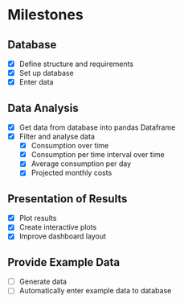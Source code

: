 # Milestones
## Database
- [x] Define structure and requirements
- [x] Set up database
- [x] Enter data

## Data Analysis
- [x] Get data from database into pandas Dataframe
- [x] Filter and analyse data
  - [x] Consumption over time
  - [x] Consumption per time interval over time
  - [x] Average consumption per day
  - [x] Projected monthly costs

## Presentation of Results
- [x] Plot results
- [x] Create interactive plots
- [x] Improve dashboard layout

## Provide Example Data
- [ ] Generate data
- [ ] Automatically enter example data to database

